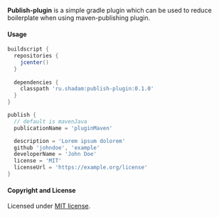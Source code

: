 **Publish-plugin** is a simple gradle plugin which can be used to reduce boilerplate when using maven-publishing plugin.

#### Usage

```groovy
buildscript {
  repositories {
    jcenter()
  }
  
  dependencies {
    classpath 'ru.shadam:publish-plugin:0.1.0'
  }
}

publish {
  // default is mavenJava
  publicationName = 'pluginMaven'

  description = 'Lorem ipsum dolorem'
  github 'johndoe', 'example'
  developerName = 'John Doe'
  license = 'MIT'
  licenseUrl = 'https://example.org/license'
}
```

#### Copyright and License

Licensed under [MIT license](LICENSE).



